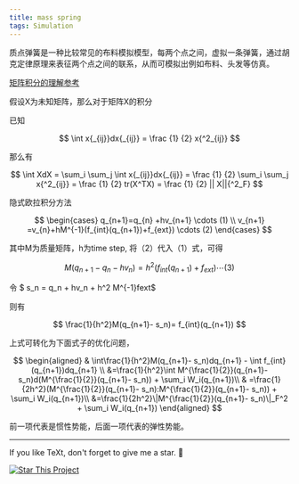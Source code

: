 ```yaml
---
title: mass spring
tags: Simulation
---
```

质点弹簧是一种比较常见的布料模拟模型，每两个点之间，虚拟一条弹簧，通过胡克定律原理来表征两个点之间的联系，从而可模拟出例如布料、头发等仿真。
<!--more-->

[矩阵积分的理解参考](https://blog.csdn.net/seamanj/article/details/53300058)

假设X为未知矩阵，那么对于矩阵X的积分

已知

$$ \int x{_{ij}}dx{_{ij}} = \frac {1} {2} x{^2_{ij}} $$

那么有

$$ \int XdX = \sum_i \sum_j \int x{_{ij}}dx{_{ij}} = \frac {1} {2} \sum_i \sum_j x{^2_{ij}} = \frac {1} {2} tr(X^TX) =  \frac {1} {2} || X||{^2_F} $$


隐式欧拉积分方法

$$ \begin{cases} q_{n+1}=q_{n} +hv_{n+1}  \cdots (1)  \\
v_{n+1} =v_{n}+hM^{-1}(f_{int}(q_{n+1})+f_{ext})  \cdots  (2)
\end{cases} $$

其中M为质量矩阵，h为time step, 将（2）代入（1）式，可得

$$　M(q_{n+1}- q_n-hv_n)  = h^2(f_{int}(q_{n+1})+ f_{ext})  \cdots  (3) $$

令
$ s_n =  q_n + hv_n + h^2 M^{-1}fext$  

则有

$$ \frac{1}{h^2}M(q_{n+1}- s_n)= f_{int}(q_{n+1}) $$

上式可转化为下面式子的优化问题，

$$ \begin{aligned}
& \int\frac{1}{h^2}M(q_{n+1}- s_n)dq_{n+1} - \int f_{int}(q_{n+1})dq_{n+1} \\
&=\frac{1}{h^2}\int M^{\frac{1}{2}}(q_{n+1}- s_n)d(M^{\frac{1}{2}}(q_{n+1}- s_n)) + \sum_i W_i(q_{n+1})\\
&  =\frac{1}{2h^2}(M^{\frac{1}{2}}(q_{n+1}- s_n):M^{\frac{1}{2}}(q_{n+1}- s_n)) + \sum_i W_i(q_{n+1})\\
&=\frac{1}{2h^2}\|M^{\frac{1}{2}}(q_{n+1}- s_n)\|_F^2 + \sum_i W_i(q_{n+1})
\end{aligned} $$

前一项代表是惯性势能，后面一项代表的弹性势能。



---

If you like TeXt, don't forget to give me a star. :star2:

[![Star This Project](https://img.shields.io/github/stars/kitian616/jekyll-TeXt-theme.svg?label=Stars&style=social)](https://github.com/fwzhuang/fwzhuang.github.io)